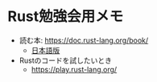 # Rust勉強会用メモ
- 読む本: https://doc.rust-lang.org/book/
    - [日本語版](https://doc.rust-jp.rs/book-ja/title-page.html)
- Rustのコードを試したいとき
    - https://play.rust-lang.org/